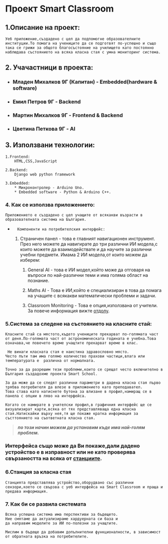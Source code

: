 # Проект Smart Classroom


## 1.Описание на проект:


    Уеб приложение,създадено с цел да подпомогне образователните институции.То помага на учениците да се подготвят по-успешно и също така се грижи за общото благосъстояние на училището като постоянно наблюдава състоянието на всяка класна стая с умна мониторинг система.


## 2. Учачастници в проекта:


* ### Младен Михалков 9Г (Капитан) - Embedded(hardware & software) 


* ### Емил Петров 9Г - Backend


* ### Мартин Михалков 9Г - Frontend & Backend


* ### Цветина Петкова 9Г - AI


## 3. Използвани технологии:


    1.Frontend:
        HTML,CSS,JavaScript

    2.Backend:
        Django web python framework
    
    3.Embedded:
        * Микроконтролер - Arduino Uno.
        * Embedded software - Python & Arduino C++.
    

### 4. Как се използва приложението:


    Приложението е създадено с цел учащите от всякакви възрасти в образователната система на България.

*       Компоненти на потребителския интерфейс:
    1. Страничен панел - това е главният навигационен инструмент.
        През него можете да навигирате до три различни ИИ модела,с които можете да взаимодействате и да научите за различни учебни предмети.
            Имама 2 ИИ модела,от които можем да изберем:
        1. General AI - това е ИИ модел,който може да отговаря на въпроси по най-различни теми и има голяма област на познание.

        2. Maths AI - Това е ИИ,който е специализиран в това да помага на учащите с всякакви математически проблеми и задачи.

        3. Classroom Monitoring - Това е опция,използвана от учители.
            За повече информация вижте [отдолу](#2-учачастници-в-проекта).
        

### 5.Система за следене на състоянието на класните стай:
    Класните стай са мястото,където учениците прекарват по-голямата част от деня.По-голямата част от астрономическата годината е учебна.Това означава,че повечето време учащтите прекарват време в клас.

     Не винаги класната стая е наистина здравословно място.
    Често пъти там има голямо количество прахови частици,влага или температурата е  различна от нормалната.

    Точно за да разрешим тези проблеми,които се срещат често включително в България създадохме проекта Smart School.

    За да може да се следят различни параметри в дадена класна стая първо трябва потребителя да влезе в приложението като преподавател.
    Това става като натиснете бутона за влизане в профил,намиращ се в панела с опции в ляво на интерфейса.

    Когато се намирате в учителски профил,в графичния интерфейс ще се визуализират карти,всяка от тях представляваща една класна стая.Натискайки върху нея,тя ще покаже кратка информация за състтоянието на съответната класна стая.

 > ***по този начин можем да установим къде има най-голям проблем.***


### Интерфейса също може да Ви покаже,дали дадено устройство е в изправност или не като проверява свързаността на всяка от [станциите](#6станция-за-класна-стая).


### 6.Станция за класна стая
    Станцията представлява устройство,оборудвано със различни сензори,което се свързва с уеб интерфейса на Smart Classroom и праща и предава информация.


### 7. Как би се развила системата
    Всяка успешна система има перспективи за бъдещето.
    Ние смятаме да актуализираме хардуерната си база и 
    да направим моделите за ИИ по-полезни за учащтите.

    Мислим в бъдеще да добавим допълнителни функционалности, в зависимост от обратната връзка на потребителите.



